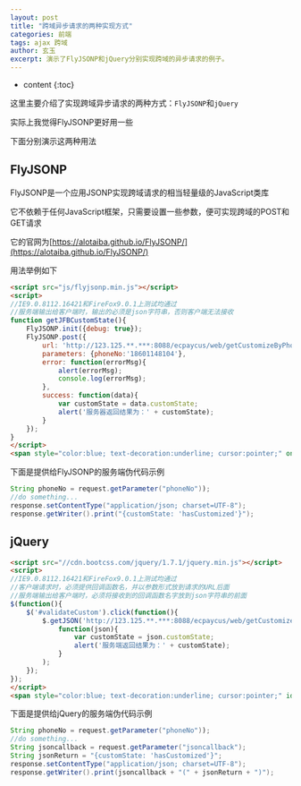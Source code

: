 ```yaml
---
layout: post
title: "跨域异步请求的两种实现方式"
categories: 前端
tags: ajax 跨域
author: 玄玉
excerpt: 演示了FlyJSONP和jQuery分别实现跨域的异步请求的例子。
---
```


* content
{:toc}


这里主要介绍了实现跨域异步请求的两种方式：`FlyJSONP`和`jQuery`

实际上我觉得FlyJSONP更好用一些

下面分别演示这两种用法

## FlyJSONP

FlyJSONP是一个应用JSONP实现跨域请求的相当轻量级的JavaScript类库

它不依赖于任何JavaScript框架，只需要设置一些参数，便可实现跨域的POST和GET请求

它的官网为[https://alotaiba.github.io/FlyJSONP/](https://alotaiba.github.io/FlyJSONP/)

用法举例如下

```html
<script src="js/flyjsonp.min.js"></script>
<script>
//IE9.0.8112.16421和FireFox9.0.1上测试均通过
//服务端输出给客户端时，输出的必须是json字符串，否则客户端无法接收
function getJFBCustomState(){
    FlyJSONP.init({debug: true});
    FlyJSONP.post({
        url: 'http://123.125.**.***:8088/ecpaycus/web/getCustomizeByPhoneNo',
        parameters: {phoneNo:'18601148104'},
        error: function(errorMsg){
            alert(errorMsg);
            console.log(errorMsg);
        },
        success: function(data){
            var customState = data.customState;
            alert('服务器返回结果为：' + customState);
        }
    });
}
</script>
<span style="color:blue; text-decoration:underline; cursor:pointer;" onclick="getJFBCustomState();">点此完成定制</span>
```

下面是提供给FlyJSONP的服务端伪代码示例

```java
String phoneNo = request.getParameter("phoneNo"));
//do something...
response.setContentType("application/json; charset=UTF-8");
response.getWriter().print("{customState: 'hasCustomized'}");
```

## jQuery

```html
<script src="//cdn.bootcss.com/jquery/1.7.1/jquery.min.js"></script>
<script>
//IE9.0.8112.16421和FireFox9.0.1上测试均通过
//客户端请求时，必须提供回调函数名，并以参数形式放到请求的URL后面
//服务端输出给客户端时，必须将接收到的回调函数名字放到json字符串的前面
$(function(){
    $('#validateCustom').click(function(){
        $.getJSON('http://123.125.**.***:8088/ecpaycus/web/getCustomizeByPhoneNo?jsoncallback=?&phoneNo=18601148104',
            function(json){
                var customState = json.customState;
                alert('服务端返回结果为：' + customState);
            }
        );
    });
});
</script>
<span style="color:blue; text-decoration:underline; cursor:pointer;" id="validateCustom">点此完成定制</span>
```

下面是提供给jQuery的服务端伪代码示例

```java
String phoneNo = request.getParameter("phoneNo"));
//do something...
String jsoncallback = request.getParameter("jsoncallback");
String jsonReturn = "{customState: 'hasCustomized'}";
response.setContentType("application/json; charset=UTF-8");
response.getWriter().print(jsoncallback + "(" + jsonReturn + ")");
```